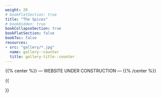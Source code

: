 ```yaml
---
weight: 20
# bookFlatSection: true
title: "The Spices"
# bookHidden: true
bookCollapseSection: true
bookFlatSection: false
bookToc: false
resources: 
- src: "gallery/*.jpg"
  name: gallery-:counter
  title: gallery-title-:counter
---
```


{{% center %}}
— WEBSITE UNDER CONSTRUCTION —
{{% /center %}}

{{<section>}}